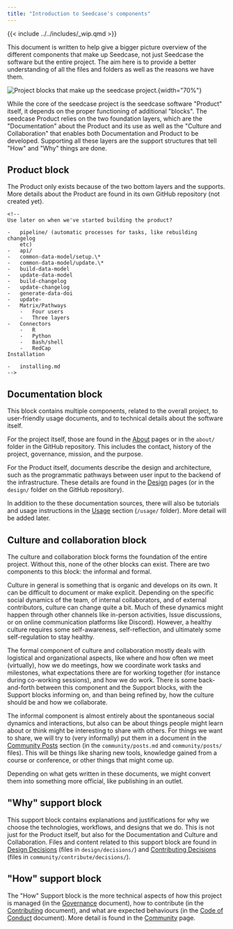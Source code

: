 ```yaml
---
title: "Introduction to Seedcase's components"
---
```


{{< include ../../includes/_wip.qmd >}}

This document is written to help give a bigger picture overview of the
different components that make up Seedcase, not just Seedcase the
software but the entire project. The aim here is to provide a better
understanding of all the files and folders as well as the reasons we
have them.

![Project blocks that make up the seedcase
project.](images/project-blocks.svg){width="70%"}

While the core of the seedcase project is the seedcase software
"Product" itself, it depends on the proper functioning of additional
"blocks". The seedcase Product relies on the two foundation layers,
which are the "Documentation" about the Product and its use as well as
the "Culture and Collaboration" that enables both Documentation and
Product to be developed. Supporting all these layers are the support
structures that tell "How" and "Why" things are done.

## Product block

The Product only exists because of the two bottom layers and the
supports. More details about the Product are found in its own GitHub
repository (not created yet).

```{=html}
<!--
Use later on when we've started building the product?

-   pipeline/ (automatic processes for tasks, like rebuilding changelog
    etc)
-   api/
-   common-data-model/setup.\*
-   common-data-model/update.\*
-   build-data-model
-   update-data-model
-   build-changelog
-   update-changelog
-   generate-data-doi
-   update-
-   Matrix/Pathways
    -   Four users
    -   Three layers
-   Connectors
    -   R
    -   Python
    -   Bash/shell
    -   RedCap
Installation

-   installing.md
-->
```
## Documentation block

This block contains multiple components, related to the overall project,
to user-friendly usage documents, and to technical details about the
software itself.

For the project itself, those are found in the [About](/about/index.md)
pages or in the `about/` folder in the GitHub repository. This includes
the contact, history of the project, governance, mission, and the
purpose.

For the Product itself, documents describe the design and architecture,
such as the programmatic pathways between user input to the backend of
the infrastructure. These details are found in the
[Design](/design/index.md) pages (or in the `design/` folder on the
GitHub repository).

In addition to the these documentation sources, there will also be
tutorials and usage instructions in the [Usage](/usage/index.md) section
(`/usage/` folder). More detail will be added later.

## Culture and collaboration block

The culture and collaboration block forms the foundation of the entire
project. Without this, none of the other blocks can exist. There are two
components to this block: the informal and formal.

Culture in general is something that is organic and develops on its own.
It can be difficult to document or make explicit. Depending on the
specific social dynamics of the team, of internal collaborators, and of
external contributors, culture can change quite a bit. Much of these
dynamics might happen through other channels like in-person activities,
Issue discussions, or on online communication platforms like Discord).
However, a healthy culture requires some self-awareness,
self-reflection, and ultimately some self-regulation to stay healthy.

The formal component of culture and collaboration mostly deals with
logistical and organizational aspects, like where and how often we meet
(virtually), how we do meetings, how we coordinate work tasks and
milestones, what expectations there are for working together (for
instance during co-working sessions), and how we do work. There is some
back-and-forth between this component and the Support blocks, with the
Support blocks informing on, and than being refined by, how the culture
should be and how we collaborate.

The informal component is almost entirely about the spontaneous social
dynamics and interactions, but also can be about things people might
learn about or think might be interesting to share with others. For
things we want to share, we will try to (very informally) put them in a
document in the [Community Posts](/community/posts.md) section (in the
`community/posts.md` and `community/posts/` files). This will be things
like sharing new tools, knowledge gained from a course or conference, or
other things that might come up.

Depending on what gets written in these documents, we might convert them
into something more official, like publishing in an outlet.

## "Why" support block

This support block contains explanations and justifications for why we
choose the technologies, workflows, and designs that we do. This is not
just for the Product itself, but also for the Documentation and Culture
and Collaboration. Files and content related to this support block are
found in [Design Decisions](/design/decisions.md) (files in
`design/decisions/`) and [Contributing
Decisions](/community/contribute/decisions.md) (files in
`community/contribute/decisions/`).

## "How" support block

The "How" Support block is the more technical aspects of how this
project is managed (in the [Governance](/community/GOVERANCE.md)
document), how to contribute (in the
[Contributing](/community/CONTRIBUTING.md) document), and what are
expected behaviours (in the [Code of
Conduct](/community/CODE_OF_CONDUCT.md) document). More detail is found
in the [Community](/community/index.md) page.

